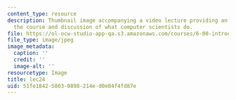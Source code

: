 ```yaml
---
content_type: resource
description: Thumbnail image accompanying a video lecture providing an overview of
  the course and discussion of what computer scientists do.
file: https://ol-ocw-studio-app-qa.s3.amazonaws.com/courses/6-00-introduction-to-computer-science-and-programming-fall-2008/51fe184258030898214ed0e84f4fd87e_lec24.jpg
file_type: image/jpeg
image_metadata:
  caption: ''
  credit: ''
  image-alt: ''
resourcetype: Image
title: lec24
uid: 51fe1842-5803-0898-214e-d0e84f4fd87e
---
```

